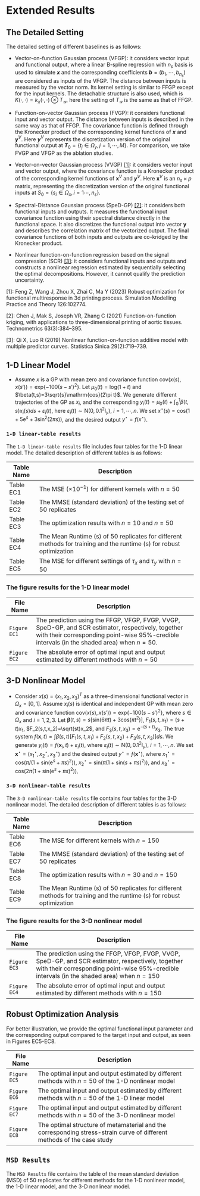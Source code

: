 # Extended Results
## The Detailed Setting
The detailed setting of different baselines is as follows:

- Vector-on-function Gaussian process (VFGP): it considers vector input and functional output, where a linear B-spline regression with $n_s$ basis is used to simulate ***x*** and the corresponding coefficients ***b***$=(b_1,\cdots,b_{n_s})$ are considered as inputs of the VFGP. The distance between inputs is measured by the vector norm. Its kernel setting is similar to FFGP except for the input kernels. The detachable structure is also used, which is $K(\cdot,\cdot)=k_x(\cdot,\cdot)\otimes T_\mathcal{Y}$, here the setting of $T_\mathcal{Y}$ is the same as that of FFGP.

- Function-on-vector Gaussian process (FVGP): it considers functional input and vector output. The distance between inputs is described in the same way as that of FFGP. The covariance function is defined through the Kronecker product of the corresponding kernel functions of ***x*** and ***y***$^V$. Here ***y***$^V$ represents the discretization version of the original functional output at ***T***$_0=\lbrace t_j\in\Omega_y,j=1,\cdots,M\rbrace$. For comparison, we take FVGP and VFGP as the ablation studies.

- Vector-on-vector Gaussian process (VVGP) [[1]]([1]): it considers vector input and vector output, where the covariance function is a Kronecker product of the corresponding kernel functions of **x**$^V$ and ***y***$^V$. Here **x**$^V$ is an $n_s\times p$ matrix, representing the discretization version of the original functional inputs at $S_0=\lbrace s_i\in\Omega_x,i=1\cdots,n_s\rbrace$.

- Spectral-Distance Gaussian process (SpeD-GP) [[2]]([2]): it considers both functional inputs and outputs. It measures the functional input covariance function using their spectral distance directly in the functional space. It also discretizes the functional output into vector **y** and describes the correlation matrix of the vectorized output. The final covariance functions of both inputs and outputs are co-kridged by the Kronecker product.

- Nonlinear function-on-function regression based on the signal compression (SCR) [[3]]([3]): it considers functional inputs and outputs and constructs a nonlinear regression estimated by sequentially selecting the optimal decompositions. However, it cannot qualify the prediction uncertainty.

[1]: Feng Z, Wang J, Zhou X, Zhai C, Ma Y (2023) Robust optimization for functional multiresponse in 3d printing process. Simulation Modelling Practice and Theory 126:102774.

[2]: Chen J, Mak S, Joseph VR, Zhang C (2021) Function-on-function kriging, with applications to three-dimensional printing of aortic tissues. Technometrics 63(3):384–395.

[3]: Qi X, Luo R (2019) Nonlinear function-on-function additive model with multiple predictor curves. Statistica Sinica 29(2):719–739.

## 1-D Linear Model
- Assume $x$ is a GP with mean zero and covariance function $\mathrm{cov}(x(s),x(s'))=\mathrm{exp}\lbrace -100(s-s')^2\rbrace$. Let $\mu_0(t)=\mathrm{log}(1+t)$ and $\beta(t,s)=3\sqrt{s}\mathrm{cos}(2\pi t)$. We generate different trajectories of the GP as $x_i$, and the corresponding $y_i(t)=\mu_0(t)+\int_0^1  \beta(t,s)x_i(s)ds+\varepsilon_i(t)$, here $\varepsilon_i(t)\sim \mathrm{N}(0,0.1^2\mathrm{I}_y)$, $i=1,\cdots,n$.
We set $x^\star(s)=\mathrm{cos}\left(1+5\mathrm e^s+3\mathrm{sin}^2(2\pi s)\right)$, and the desired output $y^\star=f(x^\star)$.

### `1-D linear-table results`
The `1-D linear-table results` file includes four tables for the 1-D linear model. The detailed description of different tables is as follows:

| Table Name        | Description                             |
| ---------------- | --------------------------------------- |
| Table EC1   | The MSE ($\times 10^{-1}$) for different kernels with $n=50$|
| Table EC2   | The MMSE (standard deviation) of the testing set of 50 replicates|
| Table EC3   | The optimization results with $n=10$ and $n=50$|
| Table EC4   | The Mean Runtime (s) of 50 replicates for different methods for training and the runtime (s) for robust optimization|
| Table EC5   | The MSE for different settings of $\tau_x$ and $\tau_y$ with $n=50$|


### The figure results for the 1-D linear model

| File Name        | Description                             |
| ---------------- | --------------------------------------- |
| `Figure EC1`   | The prediction using the FFGP, VFGP, FVGP, VVGP, SpeD-GP, and SCR estimator, respectively, together with their corresponding point-wise 95\%-credible intervals (in the shaded area) when $n = 50$.|
| `Figure EC2`   | The absolute error of optimal input and output estimated by different methods with $n=50$|




## 3-D Nonlinear Model
- Consider $x(s)=(x_1,x_2,x_3)^T$ as a three-dimensional functional vector in $\Omega_x=[0,1]$. Assume $x_i(s)$ is identical and independent GP with mean zero and covariance function $\mathrm{cov}(x(s),x(s'))=\mathrm{exp}\lbrace-100(s-s')^2\rbrace$, where $s\in\Omega_x$ and $i=1,2,3$.
Let $\boldsymbol{\beta}(t,s)=s[\mathrm{sin}(6\pi t)+3\mathrm{cos}(\pi t^2)]$, $F_1(s,t,x_1)=(s+t)x_1$, $F_2(s,t,x_2)=\sqrt(st)x_2$, and $F_3(s,t,x_3)=\mathrm e^{-(s+t)}x_3$. The true system $f(\boldsymbol{x},t)=
\int\beta(s,t)[F_1(s,t,x_1)+F_2(s,t,x_2)+F_3(s,t,x_3)]ds$. We generate $y_i(t)=f(\boldsymbol{x}_i,t)+\varepsilon_i(t)$, where $\varepsilon_i(t)\sim\mathrm{N}(0,0.1^2\mathrm{I}_y)$, $i=1,\cdots,n$. We set $\boldsymbol{x}^\star=(x_1^\star,x_2^\star,x_3^\star)$  and the desired output $y^\star=f(\boldsymbol{x}^\star)$, where $x_1^\star=\mathrm{cos}(\pi/(1+\mathrm{sin}(\mathrm e^s+\pi s)^2))$, $x_2^\star=\mathrm{sin}(\pi(1+\mathrm{sin}(s+\pi s)^2))$, and $x_3^\star=\mathrm{cos}(2\pi(1+\mathrm{sin}(\mathrm e^s+\pi s)^2))$.

### `3-D nonlinear-table results`
The `3-D nonlinear-table results` file contains four tables for the 3-D nonlinear model. The detailed description of different tables is as follows:

| Table Name        | Description                             |
| ---------------- | --------------------------------------- |
| Table EC6   | The MSE for different kernels with $n=150$|
| Table EC7   | The MMSE (standard deviation) of the testing set of 50 replicates|
| Table EC8   | The optimization results with $n=30$ and $n=150$|
| Table EC9   | The Mean Runtime (s) of 50 replicates for different methods for training and the runtime (s) for robust optimization|


### The figure results for the 3-D nonlinear model

| File Name        | Description                             |
| ---------------- | --------------------------------------- |
| `Figure EC3`   | The prediction using the FFGP, VFGP, FVGP, VVGP, SpeD-GP, and SCR estimator, respectively, together with their corresponding point-wise 95\%-credible intervals (in the shaded area) when $n = 150$|
| `Figure EC4`   | The absolute error of optimal input and output estimated by different methods with $n=150$|



## Robust Optimization Analysis
For better illustration, we provide the optimal functional input parameter and the corresponding output compared to the target input and output, as seen in Figures EC5-EC8.

| File Name        | Description                             |
| -------------------- | --------------------------------------- |
|`Figure EC5`| The optimal input and output estimated by different methods with $n=50$ of the 1-D nonlinear model|
|`Figure EC6`| The optimal input and output estimated by different methods with $n=50$ of the 1-D linear model|
| `Figure EC7`   | The optimal input and output estimated by different methods with $n=50$ of the 3-D nonlinear model|
| `Figure EC8`   | The optimal structure of metamaterial and the corresponding stress-strain curve of different methods of the case study|


## `MSD Results`
The `MSD Results` file contains the table of the mean standard deviation (MSD) of 50 replicates for different methods for the 1-D nonlinear model, the 1-D linear model, and the 3-D nonlinear model.
